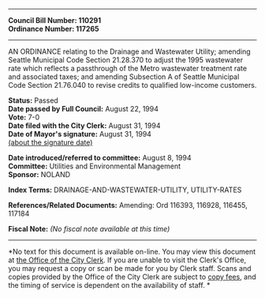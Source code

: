 * * * * *  
  
**Council Bill Number: [](#h0)[](#h2)110291**   
**Ordinance Number: 117265**  
  
* * * * *  
  
AN ORDINANCE relating to the Drainage and Wastewater Utility; amending Seattle Municipal Code Section 21.28.370 to adjust the 1995 wastewater rate which reflects a passthrough of the Metro wastewater treatment rate and associated taxes; and amending Subsection A of Seattle Municipal Code Section 21.76.040 to revise credits to qualified low-income customers.  
  
**Status:** Passed   
**Date passed by Full Council:** August 22, 1994   
**Vote:** 7-0   
**Date filed with the City Clerk:** August 31, 1994   
**Date of Mayor's signature:** August 31, 1994   
[(about the signature date)](/~public/approvaldate.htm)   
  
  
**Date introduced/referred to committee:** August 8, 1994   
**Committee:** Utilities and Environmental Management   
**Sponsor:** NOLAND   
  
**Index Terms:** DRAINAGE-AND-WASTEWATER-UTILITY, UTILITY-RATES  
  
**References/Related Documents:** Amending: Ord 116393, 116928, 116455, 117184  
  
**Fiscal Note:** *(No fiscal note available at this time)*  
  
* * * * *  
  
*No text for this document is available on-line. You may view this document at [the Office of the City Clerk](http://www.seattle.gov/leg/clerk/contactUs.htm). If you are unable to visit the Clerk's Office, you may request a copy or scan be made for you by Clerk staff. Scans and copies provided by the Office of the City Clerk are subject to [copy fees](http://clerk.seattle.gov/~public/clerkfees.htm), and the timing of service is dependent on the availability of staff. *  
  
  
